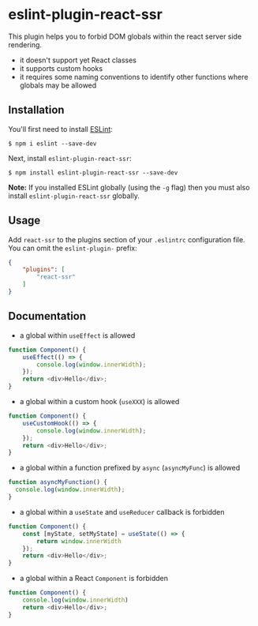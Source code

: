 # eslint-plugin-react-ssr

This plugin helps you to forbid DOM globals within the react server side rendering. 
- it doesn't support yet React classes
- it supports custom hooks
- it requires some naming conventions to identify other functions where globals may be allowed


## Installation

You'll first need to install [ESLint](http://eslint.org):

```
$ npm i eslint --save-dev
```

Next, install `eslint-plugin-react-ssr`:

```
$ npm install eslint-plugin-react-ssr --save-dev
```

**Note:** If you installed ESLint globally (using the `-g` flag) then you must also install `eslint-plugin-react-ssr` globally.

## Usage

Add `react-ssr` to the plugins section of your `.eslintrc` configuration file. You can omit the `eslint-plugin-` prefix:

```json
{
    "plugins": [
        "react-ssr"
    ]
}
```

## Documentation

- a global within `useEffect` is allowed 

```javascript
function Component() {
    useEffect(() => {
        console.log(window.innerWidth);
    });
    return <div>Hello</div>;
}
```

- a global within a custom hook (`useXXX`) is allowed 

```javascript
function Component() {
    useCustomHook(() => {
        console.log(window.innerWidth);
    });
    return <div>Hello</div>;
}
```


- a global within a function prefixed by `async` (`asyncMyFunc`) is allowed

```javascript
function asyncMyFunction() {
  console.log(window.innerWidth);
}
```

- a global within a `useState` and `useReducer` callback is forbidden

```javascript
function Component() {
    const [myState, setMyState] = useState(() => {
        return window.innerWidth
    });
    return <div>Hello</div>;
}
```

- a global within a React `Component` is forbidden

```javascript
function Component() {
    console.log(window.innerWidth)
    return <div>Hello</div>;
}
```